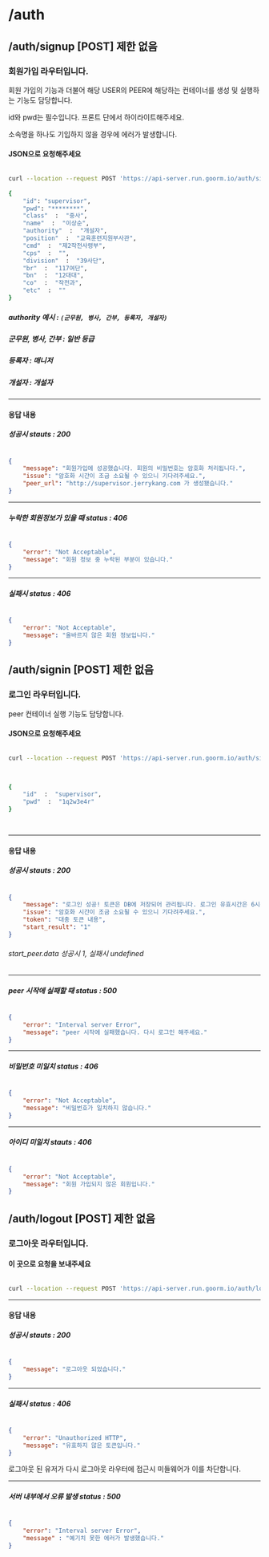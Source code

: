 
  

# /auth

## /auth/signup [POST] 제한 없음

### 회원가입 라우터입니다.

회원 가입의 기능과 더불어 해당 USER의 PEER에 해당하는 컨테이너를 생성 및 실행하는 기능도 담당합니다.

  

id와 pwd는 필수입니다. 프론트 단에서 하이라이트해주세요.

소속명을 하나도 기입하지 않을 경우에 에러가 발생합니다.

  

#### JSON으로 요청해주세요

```bash

curl --location --request POST 'https://api-server.run.goorm.io/auth/signup/'  \
  
{
	"id": "supervisor",
	"pwd": "********",
	"class"  :  "중사",
	"name"  :  "이상순",
	"authority"  :  "개설자",
	"position"  :  "교육훈련지원부사관",
	"cmd"  :  "제2작전사령부",
	"cps"  :  "",
	"division"  :  "39사단",
	"br"  :  "117여단",
	"bn"  :  "12대대",
	"co"  :  "작전과",
	"etc"  :  ""
}
```

##### authority 예시 : **`(군무원, 병사, 간부, 등록자, 개설자)`**

##### 군무원, 병사, 간부 : 일반 등급

##### 등록자 : 매니저

##### 개설자 : 개설자

---

#### 응답 내용

##### 성공시 stauts : 200

```json

{
	"message": "회원가입에 성공했습니다. 회원의 비밀번호는 암호화 처리됩니다.",
	"issue": "암호화 시간이 조금 소요될 수 있으니 기다려주세요.",
	"peer_url": "http://supervisor.jerrykang.com 가 생성됐습니다."
}

```

  

---

##### 누락한 회원정보가 있을 때 status : 406

  

```json

{
	"error": "Not Acceptable",
	"message": "회원 정보 중 누락된 부분이 있습니다."
}

```

---

  

##### 실패시 status : 406

  

```json

{
	"error": "Not Acceptable",
	"message": "올바르지 않은 회원 정보입니다."
}

```

  

## /auth/signin [POST] 제한 없음

### 로그인 라우터입니다.

peer 컨테이너 실행 기능도 담당합니다.

#### JSON으로 요청해주세요

```bash

curl --location --request POST 'https://api-server.run.goorm.io/auth/signin'  \

  

{
	"id"  :  "supervisor",
	"pwd"  :  "1q2w3e4r"
}

  

```

---

#### 응답 내용

##### 성공시 stauts : 200

  

```json

{
	"message": "로그인 성공! 토큰은 DB에 저장되어 관리됩니다. 로그인 유효시간은 6시간 입니다.",
	"issue": "암호화 시간이 조금 소요될 수 있으니 기다려주세요.",
	"token": "대충 토큰 내용",
	"start_result": "1"
}

```

  

###### start_peer.data 성공시 1, 실패시 undefined

  
  

---

  

##### peer 시작에 실패할 때 status : 500

```json

{
	"error": "Interval server Error",
	"message": "peer 시작에 실패했습니다. 다시 로그인 해주세요."
}

```

  

---

  

##### 비밀번호 미일치 status : 406

  

```json

{
	"error": "Not Acceptable",
	"message": "비밀번호가 일치하지 않습니다."
}

```

---

##### 아이디 미일치 stauts : 406

  

```json

{
	"error": "Not Acceptable",
	"message": "회원 가입되지 않은 회원입니다."
}

```

  

## /auth/logout [POST] 제한 없음

### 로그아웃 라우터입니다.

  

#### 이 곳으로 요청을 보내주세요

```bash

curl --location --request POST 'https://api-server.run.goorm.io/auth/logout'

```

---

#### 응답 내용

  

##### 성공시 stauts : 200

```json

{
	"message": "로그아웃 되었습니다."
}

```

---

##### 실패시 status : 406

  

```json

{
	"error": "Unauthorized HTTP",
	"message": "유효하지 않은 토큰입니다."
}

```

  
로그아웃 된 유저가 다시 로그아웃 라우터에 접근시 미들웨어가 이를 차단합니다.

  

---

  

##### 서버 내부에서 오류 발생 status : 500

  

```json

{
	"error": "Interval server Error",
	"message" : "예기치 못한 에러가 발생했습니다."
}

```